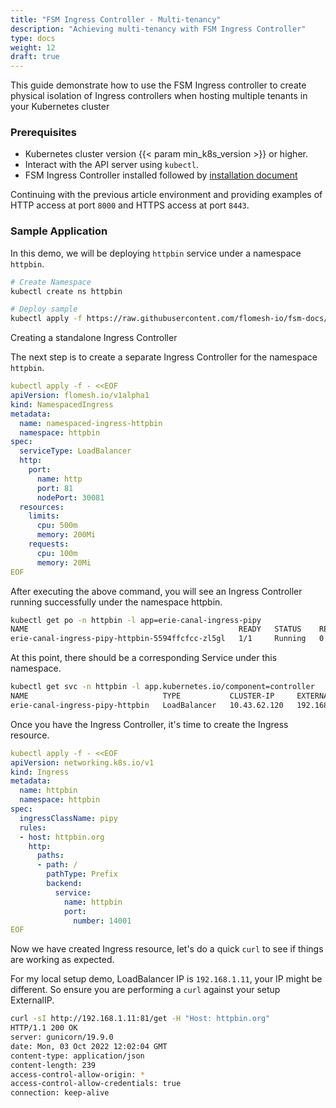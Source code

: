 ```yaml
---
title: "FSM Ingress Controller - Multi-tenancy"
description: "Achieving multi-tenancy with FSM Ingress Controller"
type: docs
weight: 12
draft: true
---
```


This guide demonstrate how to use the FSM Ingress controller to create physical isolation of Ingress controllers when hosting multiple tenants in your Kubernetes cluster

### Prerequisites

- Kubernetes cluster version {{< param min_k8s_version >}} or higher.
- Interact with the API server using `kubectl`.
- FSM Ingress Controller installed followed by [installation document](/guides/traffic_management/ingress/kubernetes_ingress/#installation)

Continuing with the previous article environment and providing examples of HTTP access at port `8000` and HTTPS access at port `8443`.

### Sample Application

In this demo, we will be deploying `httpbin` service under a namespace `httpbin`.

```sh
# Create Namespace
kubectl create ns httpbin

# Deploy sample
kubectl apply -f https://raw.githubusercontent.com/flomesh-io/fsm-docs/main/manifests/samples/httpbin/httpbin.yaml -n httpbin
```

Creating a standalone Ingress Controller

The next step is to create a separate Ingress Controller for the namespace `httpbin`.

```yaml
kubectl apply -f - <<EOF
apiVersion: flomesh.io/v1alpha1
kind: NamespacedIngress
metadata:
  name: namespaced-ingress-httpbin
  namespace: httpbin
spec:
  serviceType: LoadBalancer
  http:
    port:
      name: http
      port: 81
      nodePort: 30081
  resources:
    limits:
      cpu: 500m
      memory: 200Mi
    requests:
      cpu: 100m
      memory: 20Mi
EOF
```

After executing the above command, you will see an Ingress Controller running successfully under the namespace httpbin.

```sh
kubectl get po -n httpbin -l app=erie-canal-ingress-pipy
NAME                                               READY   STATUS    RESTARTS   AGE
erie-canal-ingress-pipy-httpbin-5594ffcfcc-zl5gl   1/1     Running   0          58s
```

At this point, there should be a corresponding Service under this namespace.

```sh
kubectl get svc -n httpbin -l app.kubernetes.io/component=controller
NAME                              TYPE           CLUSTER-IP     EXTERNAL-IP    PORT(S)        AGE
erie-canal-ingress-pipy-httpbin   LoadBalancer   10.43.62.120   192.168.1.11   81:30081/TCP   2m49s
```

Once you have the Ingress Controller, it's time to create the Ingress resource.

```yaml
kubectl apply -f - <<EOF
apiVersion: networking.k8s.io/v1
kind: Ingress
metadata:
  name: httpbin
  namespace: httpbin
spec:
  ingressClassName: pipy
  rules:
  - host: httpbin.org
    http:
      paths:
      - path: /
        pathType: Prefix
        backend:
          service:
            name: httpbin
            port:
              number: 14001
EOF
```

Now we have created Ingress resource, let's do a quick `curl` to see if things are working as expected.


For my local setup demo, LoadBalancer IP is `192.168.1.11`, your IP might be different. So ensure you are performing a `curl` against your setup ExternalIP.


```sh
curl -sI http://192.168.1.11:81/get -H "Host: httpbin.org"
HTTP/1.1 200 OK
server: gunicorn/19.9.0
date: Mon, 03 Oct 2022 12:02:04 GMT
content-type: application/json
content-length: 239
access-control-allow-origin: *
access-control-allow-credentials: true
connection: keep-alive
```